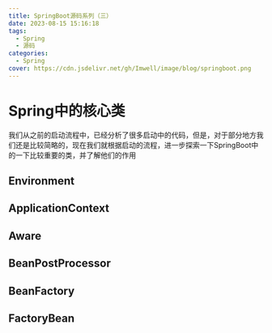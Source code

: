 ```yaml
---
title: SpringBoot源码系列（三）
date: 2023-08-15 15:16:18
tags:
  - Spring
  - 源码
categories:    
  - Spring
cover: https://cdn.jsdelivr.net/gh/Imwell/image/blog/springboot.png
---
```


# Spring中的核心类

我们从之前的启动流程中，已经分析了很多启动中的代码，但是，对于部分地方我们还是比较简略的，现在我们就根据启动的流程，进一步探索一下SpringBoot中的一下比较重要的类，并了解他们的作用


## Environment

## ApplicationContext

## Aware

## BeanPostProcessor

## BeanFactory

## FactoryBean